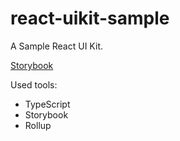 # react-uikit-sample

A Sample React UI Kit.

[Storybook](https://react-uikit-sample.surge.sh)

Used tools:

- TypeScript
- Storybook
- Rollup
